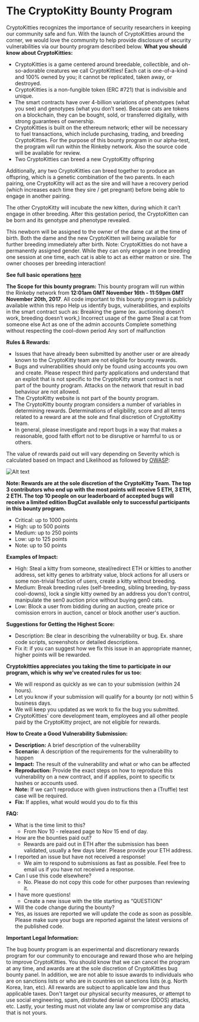 # The CryptoKitty Bounty Program 
CryptoKitties recognizes the importance of security researchers in keeping our community safe and fun. With the launch of CryptoKitties around the corner, we would love the community to help provide disclosure of security vulnerabilities via our bounty program described below.
<b>What you should know about CryptoKitties:</b>
- CryptoKitties is a game centered around breedable, collectible, and oh-so-adorable creatures we call CryptoKitties! Each cat is one-of-a-kind and 100% owned by you; it cannot be replicated, taken away, or destroyed. 
- CryptoKitties is a non-fungible token (ERC #721) that is indivisible and unique. 
- The smart contracts have over 4-billion variations of phenotypes (what you see) and genotypes (what you don’t see). Because cats are tokens on a blockchain, they can be bought, sold, or transferred digitally, with strong guarantees of ownership.
- CryptoKitties is built on the ethereum network; ether will be necessary to fuel transactions, which include purchasing, trading, and breeding CryptoKitties. For the purpose of this bounty program in our alpha-test, the program will run within the Rinkeby network. Also the source code will be available for review.
- Two CryptoKitties can breed a new CryptoKitty offspring
 
Additionally, any two CryptoKitties can breed together to produce an offspring, which is a genetic combination of the two parents. In each pairing, one CryptoKitty will act as the sire and will have a recovery period (which increases each time they sire / get pregnant) before being able to engage in another pairing.

The other CryptoKitty will incubate the new kitten, during which it can’t engage in other breeding. After this gestation period, the CryptoKitten can be born and its genotype and phenotype revealed.

This newborn will be assigned to the owner of the dame cat at the time of birth. Both the dame and the new CryptoKitten will being available for further breeding immediately after birth.
  Note: CryptoKitties do not have a permanently assigned gender. While they can only engage in one breeding one session at one time, each cat is able to act as either matron or sire. The owner chooses per breeding interaction!
  
<b> See full basic operations [here](https://github.com/axiomzen/cryptokitties-bounty/blob/master/CryptoKitty-Rules) </b>  
 
<b>The Scope for this bounty program:</b>
This bounty program will run within the Rinkeby network from <b>12:01am GMT November 16th - 11:59pm GMT November 20th, 2017</b>. All code important to this bounty program is publicly available within this repo
Help us identify bugs, vulnerabilities, and exploits in the smart contract such as:
Breaking the game (ex. auctioning doesn’t work, breeding doesn’t work,) 
Incorrect usage of the game 
Steal a cat from someone else
Act as one of the admin accounts 
Complete something without respecting the cool-down period
Any sort of malfunction
 
<b>Rules & Rewards:</b>
- Issues that have already been submitted by another user or are already known to the CryptoKitty team are not eligible for bounty rewards.
- Bugs and vulnerabilities should only be found using accounts you own and create. Please respect third party applications and understand that an exploit that is not specific to the CryptoKitty smart contract is not part of the bounty program. Attacks on the network that result in bad behaviour are not allowed. 
- The CryptoKitty website is not part of the bounty program.
- The CryptoKitty bounty program considers a number of variables in determining rewards. Determinations of eligibility, score and all terms related to a reward are at the sole and final discretion of CryptoKitty team. 
- In general, please investigate and report bugs in a way that makes a reasonable, good faith effort not to be disruptive or harmful to us or others. 

The value of rewards paid out will vary depending on Severity which is calculated based on Impact and Likelihood as followed by  [OWASP](https://www.owasp.org/index.php/OWASP_Risk_Rating_Methodology):

![Alt text](https://github.com/axiomzen/cryptokitties-bounty/blob/master/owasp_w600.png)
                         
<b>Note: Rewards are at the sole discretion of the CryptoKitty Team. The top 3 contributors who end up with the most points will receive 5 ETH, 3 ETH, 2 ETH. The top 10 people on our leaderboard of accepted bugs will receive a limited edition BugCat available only to successful participants in this bounty program.
</b>
- Critical: up to 1000 points
- High: up to 500 points
- Medium: up to 250 points
- Low: up to 125 points 
- Note: up to 50 points

<b> Examples of Impact: </b>
- High: Steal a kitty from someone, steal/redirect ETH or kitties to another address, set kitty genes to arbitraty value, block actions for all users or some non-trivial fraction of users, create a kitty without breeding.  
- Medium: Break breeding rules (self-breeding, sibling breeding, by-pass cool-downs), lock a single kitty owned by an address you don't control, manipulate the sen0 auction price without buying gen0 cats. 
- Low: Block a user from bidding during an auction, create price or comission errors in auction, cancel or block another user's auction.  

<b>Suggestions for Getting the Highest Score:</b>
- Description: Be clear in describing the vulnerability or bug. Ex. share code scripts, screenshots or detailed descriptions.
- Fix it: if you can suggest how we fix this issue in an appropriate manner, higher points will be rewarded. 

<b>Cryptokitties appreciates you taking the time to participate in our program, which is why we’ve created rules for us too:</b>  
- We will respond as quickly as we can to your submission (within 24 hours).
- Let you know if your submission will qualify for a bounty (or not) within 5 business days. 
- We will keep you updated as we work to fix the bug you submitted.
- CryptoKitties' core development team, employees and all other people paid by the CryptoKitty project, are not eligible for rewards. 

<b>How to Create a Good Vulnerability Submission:</b>
- <b>Description:</b> A brief description of the vulnerability 
- <b>Scenario:</b> A description of the requirements for the vulnerability to happen 
- <b>Impact:</b> The result of the vulnerability and what or who can be affected
- <b>Reproduction:</b> Provide the exact steps on how to reproduce this vulnerability on a new contract, and if applies, point to specific tx hashes or accounts used.
- <b>Note:</b> If we can't reproduce with given instructions then a (Truffle) test case will be required.
- <b>Fix:</b> If applies, what would would you do to fix this

<b>FAQ:</b>
- What is the time limit to this?
  - From Nov 10 - released page to Nov 15 end of day.
- How are the bounties paid out?
  - Rewards are paid out in ETH after the submission has been validated, usually a few days later. Please provide your ETH address.
- I reported an issue but have not received a response!
  - We aim to respond to submissions as fast as possible. Feel free to email us if you have not received a response. 
- Can I use this code elsewhere?
  - No. Please do not copy this code for other purposes than reviewing it.  
- I have more questions!
  - Create a new issue with the title starting as “QUESTION” 
- Will the code change during the bounty?
 - Yes, as issues are reported we will update the code as soon as possible. Please make sure your bugs are reported against the latest versions of the published code.
  

<b>Important Legal Information:</b>

The bug bounty program is an experimental and discretionary rewards program for our community to encourage and reward those who are helping to improve CryptoKitties. You should know that we can cancel the program at any time, and awards are at the sole discretion of CryptoKitties bug bounty panel. In addition, we are not able to issue awards to individuals who are on sanctions lists or who are in countries on sanctions lists (e.g. North Korea, Iran, etc). All rewards are subject to applicable law and thus applicable taxes. Don't target our physical security measures, or attempt to use social engineering, spam, distributed denial of service (DDOS) attacks, etc. Lastly, your testing must not violate any law or compromise any data that is not yours.
